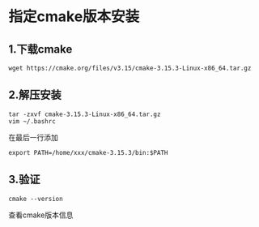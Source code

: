 # 指定cmake版本安装

## 1.下载cmake
```
wget https://cmake.org/files/v3.15/cmake-3.15.3-Linux-x86_64.tar.gz
```

## 2.解压安装
```
tar -zxvf cmake-3.15.3-Linux-x86_64.tar.gz
vim ~/.bashrc
```
在最后一行添加
```
export PATH=/home/xxx/cmake-3.15.3/bin:$PATH
```

## 3.验证
```
cmake --version
```
查看cmake版本信息

